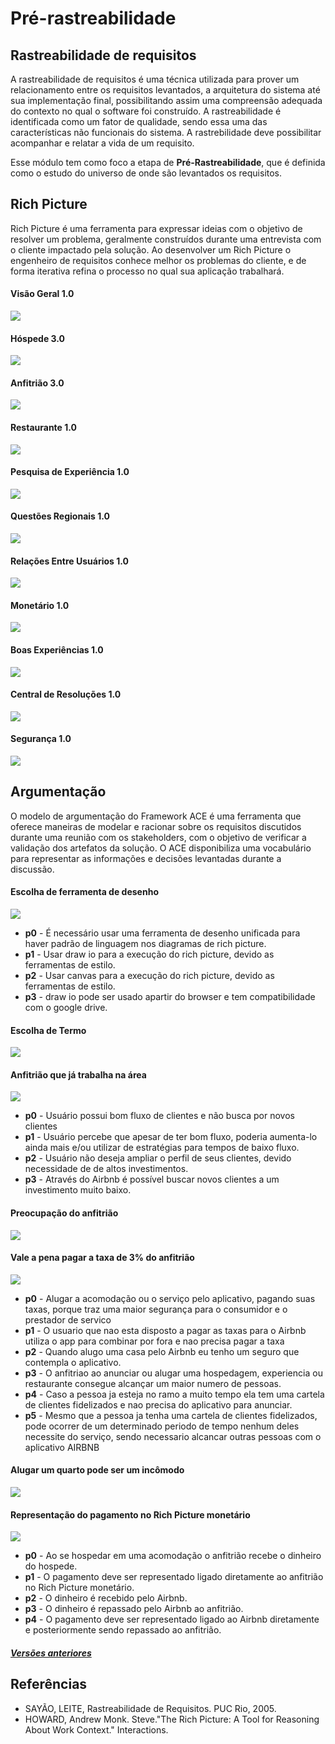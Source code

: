 # Pré-rastreabilidade

## Rastreabilidade de requisitos

A rastreabilidade de requisitos é uma técnica utilizada para prover um relacionamento entre os requisitos levantados, a arquitetura do sistema até sua implementação final, possibilitando assim uma compreensão adequada do contexto no qual o software foi construído. A rastreabilidade é identificada como um fator de qualidade, sendo essa uma das características não funcionais do sistema. A rastrebilidade deve possibilitar acompanhar e relatar a vida de um requisito.

Esse módulo tem como foco a etapa de **Pré-Rastreabilidade**, que é definida como o estudo do universo de onde são levantados os requisitos.

## Rich Picture

Rich Picture é uma ferramenta para expressar ideias com o objetivo de resolver um problema, geralmente construídos durante uma entrevista com o cliente impactado pela solução. Ao desenvolver um Rich Picture o engenheiro de requisitos conhece melhor os problemas do cliente, e de forma iterativa refina o processo no qual sua aplicação trabalhará.


#### Visão Geral 1.0

<img src="ultima_versao/a_visao_geral_v1.png" class="responsive-img">

#### Hóspede 3.0

<img src="ultima_versao/hospede_v3.png" class="responsive-img">

#### Anfitrião 3.0

<img src="ultima_versao/anfitriao_v3.png" class="responsive-img">

#### Restaurante 1.0

<img src="ultima_versao/restaurante_v1.png" class="responsive-img">

#### Pesquisa de Experiência 1.0

<img src="ultima_versao/experiencia_v1.png" class="responsive-img">

#### Questões Regionais 1.0

<img src="ultima_versao/relacoes_regionais_v1.png" class="responsive-img">

#### Relações Entre Usuários 1.0

<img src="ultima_versao/relacoes_dos_usuarios_v1.png" class="responsive-img">

#### Monetário 1.0

<img src="ultima_versao/money_v1.png" class="responsive-img">

#### Boas Experiências 1.0

<img src="ultima_versao/boa_experiencia_v1.png" class="responsive-img">

#### Central de Resoluções 1.0

<img src="ultima_versao/resolutions_v1.png" class="responsive-img">

#### Segurança 1.0

<img src="ultima_versao/security_v1.png" class="responsive-img">

## Argumentação

O modelo de argumentação do Framework ACE é uma ferramenta que oferece maneiras de modelar e racionar sobre os requisitos discutidos durante uma reunião com os stakeholders, com o objetivo de verificar a validação dos artefatos da solução. O ACE disponibiliza uma vocabulário para representar as informações e decisões levantadas durante a discussão.

#### Escolha de ferramenta de desenho

<img src="ultima_versao/decisão_ferramenta_richpic_v1.png" class="responsive-img">

<ul>
    <li>
      <b>p0</b> - É necessário usar uma ferramenta de desenho unificada para haver padrão de linguagem nos diagramas de rich picture.
    </li>
    <li>
      <b>p1</b> -  Usar draw io para a execução do rich picture, devido as ferramentas de estilo.
    </li>
    <li>
      <b>p2</b> -  Usar canvas para a execução do rich picture, devido as ferramentas de estilo.
    </li>
    <li>
      <b>p3</b> - draw io pode ser usado apartir do browser e  tem compatibilidade com o google drive.
    </li>
  </ul>

#### Escolha de Termo

<img src="ultima_versao/decisao_termo.png" class="responsive-img">

#### Anfitrião que já trabalha na área

<img src="ultima_versao/argumentacao_anfitriao_v1.png" class="responsive-img">

<ul>
    <li>
      <b>p0</b> - Usuário possui bom fluxo de clientes e não busca por novos clientes
    </li>
    <li>
      <b>p1</b> - Usuário percebe que apesar de ter bom fluxo, poderia aumenta-lo ainda mais e/ou utilizar de estratégias para tempos de baixo fluxo.
    </li>
    <li>
      <b>p2</b> - Usuário não deseja ampliar o perfil de seus clientes, devido necessidade de de altos investimentos.
    </li>
    <li>
      <b>p3</b> - Através do Airbnb é possível buscar novos clientes a um investimento muito baixo.
    </li>
  </ul>

#### Preocupação do anfitrião

<img src="ultima_versao/preocupacao_v1.png" class="responsive-img">

#### Vale a pena pagar a taxa de 3% do anfitrião

<img src="ultima_versao/arg_vale_a_pena.png" class="responsive-img">

 <ul>
    <li>
      <b>p0</b> - Alugar a acomodação ou o serviço pelo aplicativo, pagando suas taxas, porque traz uma maior segurança para o consumidor e o prestador de servico
    </li>
    <li>
      <b>p1</b> -  O usuario que nao esta disposto a pagar as taxas para o Airbnb utiliza o app para combinar por fora e nao precisa pagar a taxa
    </li>
    <li>
      <b>p2</b> -  Quando alugo uma casa pelo Airbnb eu tenho um seguro que contempla o aplicativo.
    </li>
    <li>
      <b>p3</b> - O anfitriao ao anunciar ou alugar uma hospedagem, experiencia ou restaurante consegue alcançar um maior numero de pessoas.
    </li>
    <li>
      <b>p4</b> - Caso a pessoa ja esteja no ramo a muito tempo ela tem uma cartela de clientes fidelizados e nao precisa do aplicativo para anunciar.
    </li>
    <li>
      <b>p5</b> - Mesmo que a pessoa ja tenha uma cartela de clientes fidelizados, pode ocorrer de um determinado periodo de tempo nenhum deles necessite do serviço, sendo necessario
      alcancar outras pessoas com o aplicativo AIRBNB
    </li>
  </ul>

#### Alugar um quarto pode ser um incômodo

<img src="ultima_versao/argumentacao_quarto_v0.png" class="responsive-img">

#### Representação do pagamento no Rich Picture monetário
<img src="ultima_versao/arg_monetario_v0.png" class="responsive-img">
<ul>
   <li>
     <b>p0</b> - Ao se hospedar em uma acomodação o anfitrião recebe o dinheiro do hospede.
   </li>
   <li>
     <b>p1</b> -  O pagamento deve ser representado ligado diretamente ao anfitrião no Rich Picture monetário.
   </li>
   <li>
     <b>p2</b> -  O dinheiro é recebido pelo Airbnb.
   </li>
   <li>
     <b>p3</b> - O dinheiro é repassado pelo Airbnb ao anfitrião.
   </li>
   <li>
     <b>p4</b> - O pagamento deve ser representado ligado ao Airbnb diretamente e posteriormente sendo repassado ao anfitrião.
   </li>
 </ul>

<h5><a href="versao_antiga/index">Versões anteriores</a></h5>

## Referências

- SAYÃO, LEITE, Rastreabilidade de Requisitos. PUC Rio, 2005.
- HOWARD, Andrew Monk. Steve."The Rich Picture: A Tool for Reasoning About Work Context." Interactions.
